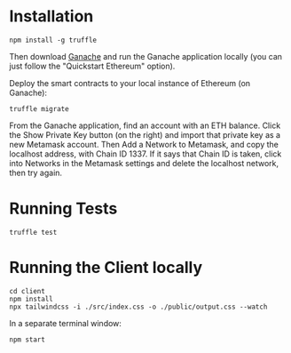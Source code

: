 # Installation

    npm install -g truffle

Then download [Ganache](https://trufflesuite.com/ganache/) and run the Ganache application locally (you can just follow the "Quickstart Ethereum" option).

Deploy the smart contracts to your local instance of Ethereum (on Ganache):

    truffle migrate

From the Ganache application, find an account with an ETH balance. Click the Show Private Key button (on the right) and import that private key as a new Metamask account. Then Add a Network to Metamask, and copy the localhost address, with Chain ID 1337. If it says that Chain ID is taken, click into Networks in the Metamask settings and delete the localhost network, then try again.

# Running Tests

    truffle test

# Running the Client locally

    cd client
    npm install
    npx tailwindcss -i ./src/index.css -o ./public/output.css --watch

In a separate terminal window:

    npm start
